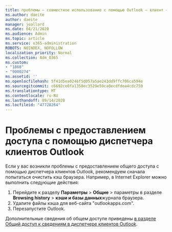 ```yaml
---
title: проблемы — совместное использование с помощью Outlook — клиент — менеджер
ms.author: daeite
author: daeite
manager: joallard
ms.date: 04/21/2020
ms.audience: Admin
ms.topic: article
ms.service: o365-administration
ROBOTS: NOINDEX, NOFOLLOW
localization_priority: Normal
ms.collection: Adm_O365
ms.custom:
- "1868"
- "9000274"
ms.assetid: ''
ms.openlocfilehash: 5f41d5ea0246f5d057a5ae243dd9ffc706ca594e
ms.sourcegitcommit: c6692ce0fa1358ec3529e59ca0ecdfdea4cdc759
ms.translationtype: MT
ms.contentlocale: ru-RU
ms.lasthandoff: 09/14/2020
ms.locfileid: "47728264"
---
```

# <a name="problems-sharing-with-outlook-customer-manager"></a>Проблемы с предоставлением доступа с помощью диспетчера клиентов Outlook

Если у вас возникли проблемы с предоставлением общего доступа с помощью диспетчера клиентов Outlook, рекомендуем сначала попытаться очистить кэш браузера. Например, в Internet Explorer можно выполнить следующие действия:

1. Перейдите к разделу **Параметры**  >  **Общие** > параметры в разделе **Browsing history**  >  **кэши и базы данных**журнала браузера.
2. Удалите файлы кэша для веб-сайта "outlookapps.com".
3. Перезапустите Outlook.

Дополнительные сведения об общем доступе приведены [в разделе Общий доступ к сведениям в диспетчере клиентов Outlook](https://support.office.com/article/4f26cc69-67da-4cd5-b344-02d1a4799310%20).